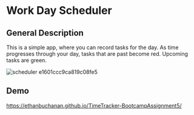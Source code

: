 # Work Day Scheduler

## General Description

This is a simple app, where you can record tasks for the day.  As time progresses through your day, tasks that are past become red.  Upcoming tasks are green.

![scheduler e1601ccc9ca819c08fe5](https://user-images.githubusercontent.com/43100954/165898896-fcfc56e6-642a-487f-a7d5-8221b9749b4a.png)

## Demo

https://ethanbuchanan.github.io/TimeTracker-BootcampAssignment5/
